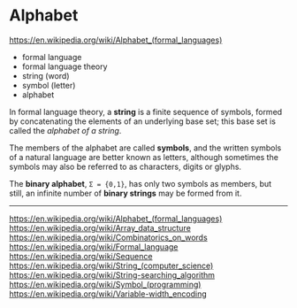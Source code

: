 # Alphabet

https://en.wikipedia.org/wiki/Alphabet_(formal_languages)

- formal language
- formal language theory
- string (word)
- symbol (letter)
- alphabet

In formal language theory, a **string** is a finite sequence of symbols, formed by concatenating the elements of an underlying base set; this base set is called the *alphabet of a string*.

The members of the alphabet are called **symbols**, and the written symbols of a natural language are better known as letters, although sometimes the symbols may also be referred to as characters, digits or glyphs.

The **binary alphabet**, `Σ = {0,1}`, has only two symbols as members, but still, an infinite number of **binary strings** may be formed from it.



---

https://en.wikipedia.org/wiki/Alphabet_(formal_languages)
https://en.wikipedia.org/wiki/Array_data_structure
https://en.wikipedia.org/wiki/Combinatorics_on_words
https://en.wikipedia.org/wiki/Formal_language
https://en.wikipedia.org/wiki/Sequence
https://en.wikipedia.org/wiki/String_(computer_science)
https://en.wikipedia.org/wiki/String-searching_algorithm
https://en.wikipedia.org/wiki/Symbol_(programming)
https://en.wikipedia.org/wiki/Variable-width_encoding
